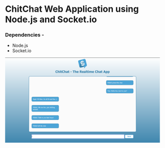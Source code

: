 
# ChitChat Web Application using Node.js and Socket.io

### Dependencies -
- Node.js
- Socket.io

![ChitChat](Chit-Chat.png)
